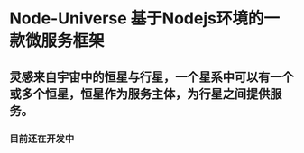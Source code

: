 # Node-Universe 基于Nodejs环境的一款微服务框架

## 灵感来自宇宙中的恒星与行星，一个星系中可以有一个或多个恒星，恒星作为服务主体，为行星之间提供服务。

### 目前还在开发中